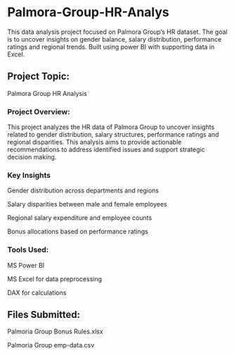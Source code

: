# Palmora-Group-HR-Analys
This data analysis project focused on Palmora Group’s HR dataset. The goal is to uncover insights on gender balance, salary distribution, performance ratings and regional trends. Built using power BI with supporting data in Excel.
## Project Topic: 
Palmora Group HR Analysis
### Project Overview:
This project analyzes the HR data of Palmora Group to uncover insights related to gender distribution, salary structures, performance ratings and regional disparities. This analysis aims to provide actionable recommendations to address identified issues and support strategic decision making.
### Key Insights
Gender distribution across departments and regions

Salary disparities between male and female employees

Regional salary expenditure and employee counts

Bonus allocations based on performance ratings

### Tools Used:
MS Power BI

MS Excel for data preprocessing

DAX for calculations

## Files Submitted:
Palmoria Group Bonus Rules.xlsx

Palmoria Group emp-data.csv



